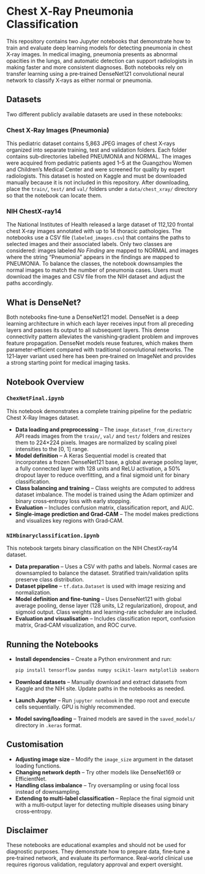 # Chest X‑Ray Pneumonia Classification

This repository contains two Jupyter notebooks that demonstrate how to train and evaluate deep learning models for detecting pneumonia in chest X‑ray images. In medical imaging, pneumonia presents as abnormal opacities in the lungs, and automatic detection can support radiologists in making faster and more consistent diagnoses. Both notebooks rely on transfer learning using a pre‑trained DenseNet121 convolutional neural network to classify X‑rays as either normal or pneumonia.

## Datasets

Two different publicly available datasets are used in these notebooks:

### Chest X‑Ray Images (Pneumonia)
This pediatric dataset contains 5,863 JPEG images of chest X‑rays organized into separate training, test and validation folders. Each folder contains sub‑directories labelled PNEUMONIA and NORMAL. The images were acquired from pediatric patients aged 1–5 at the Guangzhou Women and Children’s Medical Center and were screened for quality by expert radiologists. This dataset is hosted on Kaggle and must be downloaded manually because it is not included in this repository. After downloading, place the `train/`, `test/` and `val/` folders under a `data/chest_xray/` directory so that the notebook can locate them.

### NIH ChestX‑ray14
The National Institutes of Health released a large dataset of 112,120 frontal chest X‑ray images annotated with up to 14 thoracic pathologies. The notebooks use a CSV file (`labeled_images.csv`) that contains the paths to selected images and their associated labels. Only two classes are considered: images labeled *No Finding* are mapped to NORMAL and images where the string “Pneumonia” appears in the findings are mapped to PNEUMONIA. To balance the classes, the notebook downsamples the normal images to match the number of pneumonia cases. Users must download the images and CSV file from the NIH dataset and adjust the paths accordingly.

## What is DenseNet?

Both notebooks fine‑tune a DenseNet121 model. DenseNet is a deep learning architecture in which each layer receives input from all preceding layers and passes its output to all subsequent layers. This dense connectivity pattern alleviates the vanishing‑gradient problem and improves feature propagation. DenseNet models reuse features, which makes them parameter‑efficient compared with traditional convolutional networks. The 121‑layer variant used here has been pre‑trained on ImageNet and provides a strong starting point for medical imaging tasks.

## Notebook Overview

### `ChexNetFinal.ipynb`
This notebook demonstrates a complete training pipeline for the pediatric Chest X‑Ray Images dataset.

- **Data loading and preprocessing** – The `image_dataset_from_directory` API reads images from the `train/`, `val/` and `test/` folders and resizes them to 224×224 pixels. Images are normalized by scaling pixel intensities to the [0, 1] range.
- **Model definition** – A Keras Sequential model is created that incorporates a frozen DenseNet121 base, a global average pooling layer, a fully connected layer with 128 units and ReLU activation, a 50% dropout layer to reduce overfitting, and a final sigmoid unit for binary classification.
- **Class balancing and training** – Class weights are computed to address dataset imbalance. The model is trained using the Adam optimizer and binary cross‑entropy loss with early stopping.
- **Evaluation** – Includes confusion matrix, classification report, and AUC.
- **Single‑image prediction and Grad‑CAM** – The model makes predictions and visualizes key regions with Grad‑CAM.

### `NIHbinaryclassification.ipynb`
This notebook targets binary classification on the NIH ChestX‑ray14 dataset.

- **Data preparation** – Uses a CSV with paths and labels. Normal cases are downsampled to balance the dataset. Stratified train/validation splits preserve class distribution.
- **Dataset pipeline** – `tf.data.Dataset` is used with image resizing and normalization.
- **Model definition and fine‑tuning** – Uses DenseNet121 with global average pooling, dense layer (128 units, L2 regularization), dropout, and sigmoid output. Class weights and learning-rate scheduler are included.
- **Evaluation and visualisation** – Includes classification report, confusion matrix, Grad‑CAM visualization, and ROC curve.

## Running the Notebooks

- **Install dependencies** – Create a Python environment and run:

  ```bash
  pip install tensorflow pandas numpy scikit-learn matplotlib seaborn opencv-python
  ```

- **Download datasets** – Manually download and extract datasets from Kaggle and the NIH site. Update paths in the notebooks as needed.
- **Launch Jupyter** – Run `jupyter notebook` in the repo root and execute cells sequentially. GPU is highly recommended.
- **Model saving/loading** – Trained models are saved in the `saved_models/` directory in `.keras` format.

## Customisation

- **Adjusting image size** – Modify the `image_size` argument in the dataset loading functions.
- **Changing network depth** – Try other models like DenseNet169 or EfficientNet.
- **Handling class imbalance** – Try oversampling or using focal loss instead of downsampling.
- **Extending to multi‑label classification** – Replace the final sigmoid unit with a multi‑output layer for detecting multiple diseases using binary cross‑entropy.

## Disclaimer

These notebooks are educational examples and should not be used for diagnostic purposes. They demonstrate how to prepare data, fine‑tune a pre‑trained network, and evaluate its performance. Real‑world clinical use requires rigorous validation, regulatory approval and expert oversight.
